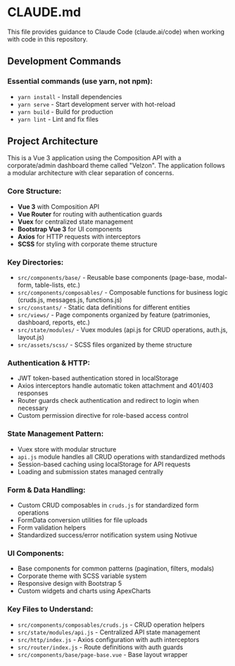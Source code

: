 # CLAUDE.md

This file provides guidance to Claude Code (claude.ai/code) when working with code in this repository.

## Development Commands

### Essential commands (use yarn, not npm):
- `yarn install` - Install dependencies
- `yarn serve` - Start development server with hot-reload
- `yarn build` - Build for production
- `yarn lint` - Lint and fix files

## Project Architecture

This is a Vue 3 application using the Composition API with a corporate/admin dashboard theme called "Velzon". The application follows a modular architecture with clear separation of concerns.

### Core Structure:
- **Vue 3** with Composition API
- **Vue Router** for routing with authentication guards
- **Vuex** for centralized state management
- **Bootstrap Vue 3** for UI components
- **Axios** for HTTP requests with interceptors
- **SCSS** for styling with corporate theme structure

### Key Directories:
- `src/components/base/` - Reusable base components (page-base, modal-form, table-lists, etc.)
- `src/components/composables/` - Composable functions for business logic (cruds.js, messages.js, functions.js)
- `src/constants/` - Static data definitions for different entities
- `src/views/` - Page components organized by feature (patrimonies, dashboard, reports, etc.)
- `src/state/modules/` - Vuex modules (api.js for CRUD operations, auth.js, layout.js)
- `src/assets/scss/` - SCSS files organized by theme structure

### Authentication & HTTP:
- JWT token-based authentication stored in localStorage
- Axios interceptors handle automatic token attachment and 401/403 responses
- Router guards check authentication and redirect to login when necessary
- Custom permission directive for role-based access control

### State Management Pattern:
- Vuex store with modular structure
- `api.js` module handles all CRUD operations with standardized methods
- Session-based caching using localStorage for API requests
- Loading and submission states managed centrally

### Form & Data Handling:
- Custom CRUD composables in `cruds.js` for standardized form operations
- FormData conversion utilities for file uploads
- Form validation helpers
- Standardized success/error notification system using Notivue

### UI Components:
- Base components for common patterns (pagination, filters, modals)
- Corporate theme with SCSS variable system
- Responsive design with Bootstrap 5
- Custom widgets and charts using ApexCharts

### Key Files to Understand:
- `src/components/composables/cruds.js` - CRUD operation helpers
- `src/state/modules/api.js` - Centralized API state management
- `src/http/index.js` - Axios configuration with auth interceptors
- `src/router/index.js` - Route definitions with auth guards
- `src/components/base/page-base.vue` - Base layout wrapper